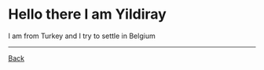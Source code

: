 # Hello there I am Yildiray

I am from Turkey and I try to settle in Belgium

---

[Back](./README.md)
